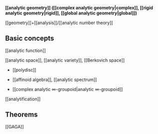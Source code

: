 
**[[analytic geometry]] ([[complex analytic geometry|complex]], [[rigid analytic geometry|rigid]], [[global analytic geometry|global]])**

[[geometry]]+[[analysis]]/[[analytic number theory]]

## Basic concepts

[[analytic function]]

[[analytic space]], [[analytic variety]], [[Berkovich space]]

* [[polydisc]]

* [[affinoid algebra]], [[analytic spectrum]]

* [[complex analytic ∞-groupoid|analytic ∞-groupoid]]

[[analytification]]

## Theorems

[[GAGA]]

